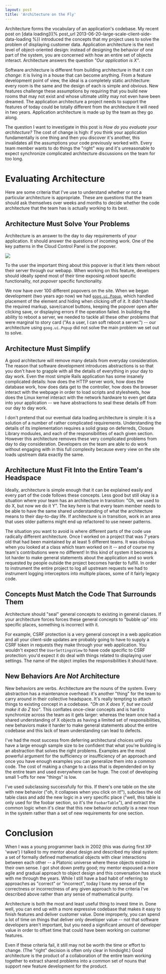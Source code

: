 ```yaml
---
layout: post
title: 'Architecture on the Fly'
---
```


Architecture forms the vocabulary of an application's codebase.  My recent post on [data loading]({% post_url 2013-06-20-large-scale-client-side-data-loading %}) introduced the concepts that my project uses to solve the problem of displaying customer data.   Application architecture is the next level of object-oriented design: instead of designing the behavior of one part of the system, you are concerned with how an entire set of objects interact.  Architecture answers the question _"Our application is X"_.

Software architecture is different from building architecture in that it _can change_: it is living in a house that can become anything.  From a feature development point of view, the ideal is a completely static architecture: every room is the same and the design of each is simple and obvious. New features challenge these assumptions by requiring that you build new rooms that may not exist and whose ultimate utility may not even have been dreamed.  The application architecture a project needs to support the features of today could be totally different from the architecture it will need in two years.  Application architecture is made up by the team as they go along.

The question I want to investigate in this post is _How do you evaluate your architecture?_  The cost of change is high: if you think your application fundamentally is one thing and then you discover it's another, this invalidates all the assumptions your code previously worked with.  Every team member wants to do things the "right" way and it's unreasonable to expect synchronize complicated architecture discussions on the team for too long.

# Evaluating Architecture

Here are some criteria that I've use to understand whether or not a particular architecture is appropriate.  These are questions that the team should ask themselves over weeks and months to decide whether the code architecture that the team has is actually working to its best.

## Architecture Must Solve Your Problems

Architecture is an answer to the day to day requirements of your application.  It should answer the questions of incoming work.  One of the key patterns in the Cloud Control Panel is the popover.

![](http://static.davehking.com/2013-07-27-popover.png)

To the user the important thing about this popover is that it lets them reboot their server through our webapp.  When working on this feature, developers should ideally spend most of their time exposing _reboot_ specific functionality, not _popover_ specific functionality.

We now have over 100 different popovers on the site.  When we began development (two years ago now) we had [`goog.ui.Popup`](http://closure-library.googlecode.com/git/closure/goog/demos/popup.html), which handled placement of the element and hiding when clicking off of it.  It didn't handle the required markup, save/cancel buttons, keeping the popover open after clicking save, or displaying errors if the operation failed.  In building the ability to reboot a server, we needed to tackle all these other problems that were marginal to story card ("As a user, I can soft reboot a server.") -- our architecture using `goog.ui.Popup` did not solve the main problem we set out to solve.

## Architecture Must Simplify

A good architecture will remove many details from everyday consideration.  The reason that software development introduces abstractions is so that you don't have to grapple with all the details of everything in your day to day work.  Even the most simple Rails application has some insanely complicated details: how does the HTTP server work, how does the database work, how does data get to the controller, how does the browser interact with the webpage in order to load scripts and stylesheets, how does the Linux kernel interact with the network hardware to even get data into your application -- we have abstractions to seal these details off from our day to day work.

I don't pretend that our eventual data loading architecture is simple: it is a solution of a number of rather complicated requirements.  Understanding the details of its implementation requires a solid grasp on deferreds, Closure Library moduules, and each of the responsibilities of each given section.  However this architecture removes these very complicated problems from day to day consideration.  Developers on the team are able to do work without engaging with in this full complexity because every view on the site loads upstream data exactly the same.

## Architecture Must Fit Into the Entire Team's Headspace

Ideally, architecture is simple enough that it can be explained easily and every part of the code follows these concepts.  Less good but still okay is a situation where your team has an architecture in transition: "Oh, we used to do X, but now we do it Y".  The key here is that every team member needs to be able to have the same shared understanding of what the architecture means to their day-to-day life.  If architecture is in transition, work in an area that uses older patterns might end up refactored to use newer patterns.

The situation you want to avoid is where different parts of the code use radically different architecture.  Once I worked on a project that was 7 years old that had been maintained by at least 5 different teams.  It was obvious when you looked at a class which team worked on it -- and of course my team's contributions were no different!  In this kind of system it becomes a lot harder to make general statements about the application and so work requested by people outside the project becomes harder to fulfill.  In order to instrument the entire project to log all upstream requests we had to instrument logging interceptors into multiple places, some of it fairly legacy code.

## Concepts Must Match the Code That Surrounds Them

Architecture should "seal" general concepts to existing in general classes.  If your architecture forces forces these general concepts to "bubble up" into specific places, something is incorrect with it.

For example, CSRF protection is a very general concept in a web application and all your client-side updates are probably going to have to supply a CSRF token in requests they make through your web application.  You wouldn't expect the `UserSettingsView` to have code specific to CSRF protection: you'd expect it do deal with things related to displaying user settings.  The name of the object implies the responsibilities it should have.

## New Behaviors Are *Not* Architecture

New behaviors are verbs.  Architecture are the nouns of the system.  Every abstraction has a maintenance overhead: it's another "thing" for the team to carry around in their collective headspace.  It's really tempting to attach things to existing concept in a codebase.  _"Oh an X does Y, but we could make it do Z too"_.  This conflates once-clear concepts and is hard to synchronize across the team as it gets larger: whereas the team once had a shared understanding of X objects as having a limited set of responsibilities, new behaviors make it harder to make general statements about the entire codebase and this lack of team understanding can lead to defects.

I've had the most success from deferring architectural choices until you have a large enough sample size to be confident that what you're building is an abstraction that solves the right problems.  Examples are the most powerful argument for the sufficiency or insufficiency of an approach and once you have enough examples you can generalize them into a common code.  The cost of making a change to a class that is dependended on by the entire team and used everywhere can be huge.  The cost of developing small 1-offs for new "things" is low.

I've used subclassing successfully for this.  If there's one table on the site with new behavior ("oh, it collapses when you click on it!"), subclass the old table class and add the new logic in a very specific place ("well, this table is only used for the foobar section, so it's the `FoobarTable`"), and extract the common logic when it's clear that this new behavior _actually_ is a new noun in the system rather than a set of new requirements for one section.

# Conclusion

When I was a young programmer back in 2002 (this was during first XP 'wave') I talked to my mentor about design and described my ideal system: a set of formally defined mathematical objects with clear interactions between each other -- a Platonic universe where these objects existed in their own sense.  I got shot down pretty good; my mentor espoused a more agile and gradual approach to object design and this conversation has stuck with me through the years.  While I still have a bad habit of referring to approaches as "correct" or "incorrect", today I tune my sense of the correctness or incorrectness of any given approach to the criteria I've described above rather than any sense of mathematical purity.

Architecture is both the most and least useful thing to invest time in.  Done well, you can end up with a more expressive codebase that makes it easy to finish features and deliver customer value.  Done improperly, you can spend a lot of time on things that deliver only developer value -- not that software developers aren't important, but you need a significant amount of developer value in order to offset time that could have been working on customer features.

Even if these criteria fail, it still may not be worth the time or effort to change.  (The "right" decision is often only clear in hindsight.)  Good architecture is the product of a collaboration of the entire team working together to extract shared problems into a common set of nouns that support new feature development for the product.
